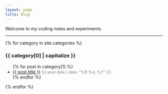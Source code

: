 ```yaml
---
layout: page
title: Blog
---
```


Welcome to my coding notes and experiments.

---


{% for category in site.categories %}
### {{ category[0] | capitalize }}
<ul>
  {% for post in category[1] %}
    <li>
      <a href="{{ post.url | relative_url }}">{{ post.title }}</a>
      <span style="color:gray; font-size:0.9em;">
        ({{ post.date | date: "%B %d, %Y" }})
      </span>
    </li>
  {% endfor %}
</ul>
{% endfor %}

